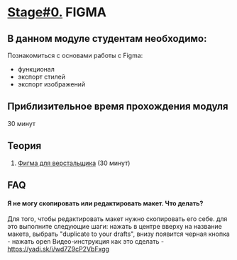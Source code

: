 # [Stage#0.](../../README.md) FIGMA
## В данном модуле студентам необходимо:
Познакомиться с основами работы с Figma:
- функционал 
- экспорт стилей
- экспорт изображений

## Приблизительное время прохождения модуля
30 минут

## Теория 
1. [Фигма для верстальщика](https://breezzly.ru/guides/start-v-figma-dlya-verstalshhika) (30 минут)

## FAQ
#### Я не могу скопировать или редактировать макет. Что делать?
Для того, чтобы редактировать макет нужно скопировать его себе. для это выполните следующие шаги:
нажать в центре вверху на название макета, выбрать "duplicate to your drafts", внизу появится черная кнопка - нажать open
Видео-инструкция как это сделать - https://yadi.sk/i/wd7Z9cP2VbFxgg

